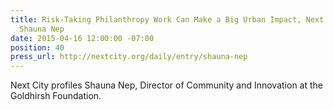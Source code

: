 ```yaml
---
title: Risk-Taking Philanthropy Work Can Make a Big Urban Impact, Next City Profiles
  Shauna Nep
date: 2015-04-16 12:00:00 -07:00
position: 40
press_url: http://nextcity.org/daily/entry/shauna-nep
---
```


Next City profiles Shauna Nep, Director of Community and Innovation at the Goldhirsh Foundation.
